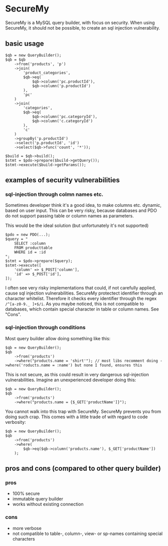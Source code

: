 # SecureMy

SecureMy is a MySQL query builder, with focus on security. When using SecureMy, it should
not be possible, to create an sql injection vulnerability.

## basic usage

```
$qb = new QueryBuilder();
$qb = $qb
    ->from('products', 'p')
    ->join(
        'product_categories',
        $qb->eq(
            $qb->column('pc.productId'),
            $qb->column('p.productId')
        ),
        'pc'
    )
    ->join(
        'categories',
        $qb->eq(
            $qb->column('pc.categoryId'),
            $qb->column('c.categoryId')
        ),
        'c'
    )
    ->groupBy('p.productId')
    ->select('p.productId', 'id')
    ->select($qb->func('count', '*'));
    
$build = $qb->build();
$stmt = $pdo->prepare($build->getQuery());
$stmt->execute($build->getParams());
```

## examples of security vulnerabilities

### sql-injection through colmn names etc.

Sometimes developer think it's a good idea, to make columns etc. dynamic, based on user input.
This can be very risky, because databases and PDO do not support passing table or column names as
parameters.

This would be the ideal solution (but unfortunately it's not supported)

```
$pdo = new PDO(...);
$query = "
    SELECT :column
    FROM producttable
    WHERE id = :id
";
$stmt = $pdo->prepare($query);
$stmt->execute([
    'column' => $_POST['column'],
    'id' => $_POST['id'],
]);
```

I often see very risky implementations that could, if not carefully applied, cause sql injection
vulnerabilities. SecureMy protectect identifier through an character whitelist. Therefore it checks
 every identifier through the regex `/^[a-z0-9._ ]+$/i`.
 As you maybe noticed, this is not compatible to databases, which contain special character in table
 or column names. See "Cons".
 
 
### sql-injection through conditions

Most query builder allow doing something like this:

```
$qb = new QueryBuilder();
$qb
    ->from('products')
    ->where("products.name = 'shirt'"); // most libs recomment doing ->where('roducts.name = :name') but none I found, ensures this
``` 

This is not secure, as this could result in very dangerous sql-injection vulnerabilities.
Imagine an unexperienced developer doing this:

```
$qb = new QueryBuilder();
$qb
    ->from('products')
    ->where("products.name = {$_GET['productName']}");
```

You cannot walk into this trap with SecureMy. SecureMy prevents you from doing such crap. This comes
with a little trade of with regard to code verbosity:

```
$qb = new QueryBuilder();
$qb
    ->from('products')
    ->where(
        $qb->eq($qb->column('products.name'), $_GET['productName'])
    );
```

## pros and cons (compared to other query builder)

### pros

- 100% secure
- immutable query builder
- works without existing connection

### cons

- more verbose
- not compatible to table-, column-, view- or sp-names containing special characters

